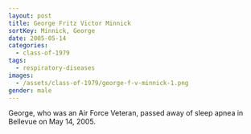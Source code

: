 ```yaml
---
layout: post
title: George Fritz Victor Minnick
sortKey: Minnick, George
date: 2005-05-14
categories:
  - class-of-1979
tags:
  - respiratory-diseases
images:
  - /assets/class-of-1979/george-f-v-minnick-1.png
gender: male
---
```


George, who was an Air Force Veteran, passed away of sleep apnea in Bellevue on May 14, 2005.
